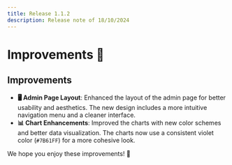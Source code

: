 ```yaml
---
title: Release 1.1.2
description: Release note of 18/10/2024
---
```


# Improvements 🎉

## Improvements

- **🖥️ Admin Page Layout**: Enhanced the layout of the admin page for better usability and aesthetics. The new design includes a more intuitive navigation menu and a cleaner interface.
- **📊 Chart Enhancements**: Improved the charts with new color schemes and better data visualization. The charts now use a consistent violet color (`#7B61FF`) for a more cohesive look.

We hope you enjoy these improvements! 🎉
